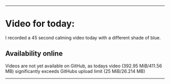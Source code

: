 
***

# Video for today:

I recorded a 45 second calming video today with a different shade of blue.

## Availability online

Videos are not yet available on GitHub, as todays video (392.95 MiB/411.56 MB) significantly exceeds GitHubs upload limit (25 MiB/26.214 MB)

***

